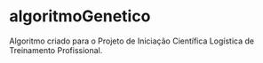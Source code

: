 # algoritmoGenetico
Algoritmo criado para o Projeto de Iniciação Científica Logística de Treinamento Profissional.
